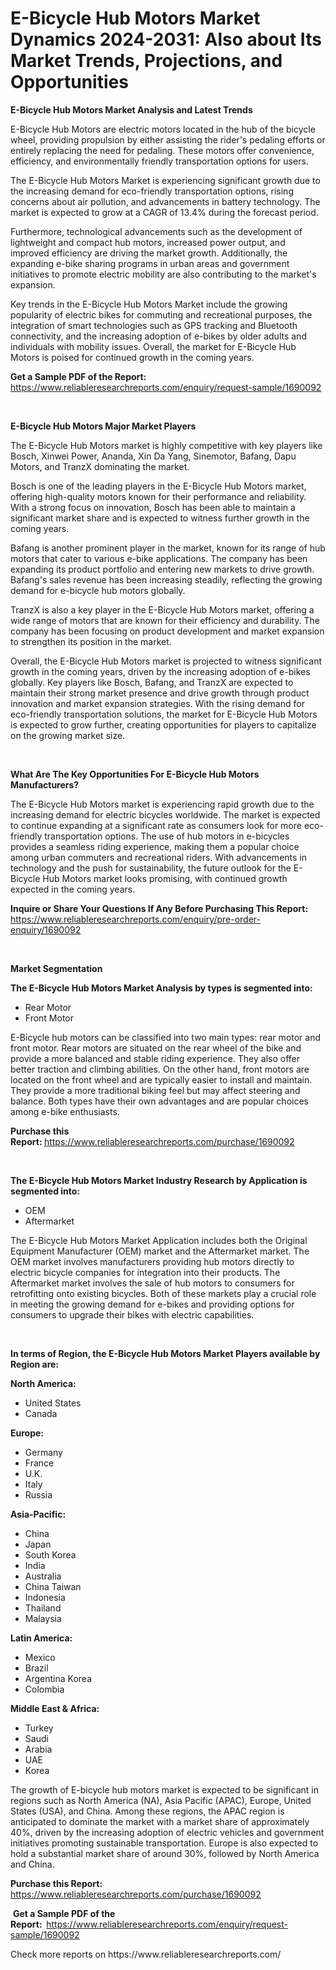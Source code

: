 <p><h1>E-Bicycle Hub Motors Market Dynamics 2024-2031: Also about Its Market Trends, Projections, and Opportunities</h1></p><p><strong>E-Bicycle Hub Motors Market Analysis and Latest Trends</strong></p>
<p><p>E-Bicycle Hub Motors are electric motors located in the hub of the bicycle wheel, providing propulsion by either assisting the rider's pedaling efforts or entirely replacing the need for pedaling. These motors offer convenience, efficiency, and environmentally friendly transportation options for users.</p><p>The E-Bicycle Hub Motors Market is experiencing significant growth due to the increasing demand for eco-friendly transportation options, rising concerns about air pollution, and advancements in battery technology. The market is expected to grow at a CAGR of 13.4% during the forecast period.</p><p>Furthermore, technological advancements such as the development of lightweight and compact hub motors, increased power output, and improved efficiency are driving the market growth. Additionally, the expanding e-bike sharing programs in urban areas and government initiatives to promote electric mobility are also contributing to the market's expansion.</p><p>Key trends in the E-Bicycle Hub Motors Market include the growing popularity of electric bikes for commuting and recreational purposes, the integration of smart technologies such as GPS tracking and Bluetooth connectivity, and the increasing adoption of e-bikes by older adults and individuals with mobility issues. Overall, the market for E-Bicycle Hub Motors is poised for continued growth in the coming years.</p></p>
<p><strong>Get a Sample PDF of the Report:&nbsp;</strong> <a href="https://www.reliableresearchreports.com/enquiry/request-sample/1690092">https://www.reliableresearchreports.com/enquiry/request-sample/1690092</a></p>
<p>&nbsp;</p>
<p><strong>E-Bicycle Hub Motors Major Market Players</strong></p>
<p><p>The E-Bicycle Hub Motors market is highly competitive with key players like Bosch, Xinwei Power, Ananda, Xin Da Yang, Sinemotor, Bafang, Dapu Motors, and TranzX dominating the market. </p><p>Bosch is one of the leading players in the E-Bicycle Hub Motors market, offering high-quality motors known for their performance and reliability. With a strong focus on innovation, Bosch has been able to maintain a significant market share and is expected to witness further growth in the coming years. </p><p>Bafang is another prominent player in the market, known for its range of hub motors that cater to various e-bike applications. The company has been expanding its product portfolio and entering new markets to drive growth. Bafang's sales revenue has been increasing steadily, reflecting the growing demand for e-bicycle hub motors globally. </p><p>TranzX is also a key player in the E-Bicycle Hub Motors market, offering a wide range of motors that are known for their efficiency and durability. The company has been focusing on product development and market expansion to strengthen its position in the market. </p><p>Overall, the E-Bicycle Hub Motors market is projected to witness significant growth in the coming years, driven by the increasing adoption of e-bikes globally. Key players like Bosch, Bafang, and TranzX are expected to maintain their strong market presence and drive growth through product innovation and market expansion strategies. With the rising demand for eco-friendly transportation solutions, the market for E-Bicycle Hub Motors is expected to grow further, creating opportunities for players to capitalize on the growing market size.</p></p>
<p>&nbsp;</p>
<p><strong>What Are The Key Opportunities For E-Bicycle Hub Motors Manufacturers?</strong></p>
<p><p>The E-Bicycle Hub Motors market is experiencing rapid growth due to the increasing demand for electric bicycles worldwide. The market is expected to continue expanding at a significant rate as consumers look for more eco-friendly transportation options. The use of hub motors in e-bicycles provides a seamless riding experience, making them a popular choice among urban commuters and recreational riders. With advancements in technology and the push for sustainability, the future outlook for the E-Bicycle Hub Motors market looks promising, with continued growth expected in the coming years.</p></p>
<p><strong>Inquire or Share Your Questions If Any Before Purchasing This Report:</strong> <a href="https://www.reliableresearchreports.com/enquiry/pre-order-enquiry/1690092">https://www.reliableresearchreports.com/enquiry/pre-order-enquiry/1690092</a></p>
<p>&nbsp;</p>
<p><strong>Market Segmentation</strong></p>
<p><strong>The E-Bicycle Hub Motors Market Analysis by types is segmented into:</strong></p>
<p><ul><li>Rear Motor</li><li>Front Motor</li></ul></p>
<p><p>E-Bicycle hub motors can be classified into two main types: rear motor and front motor. Rear motors are situated on the rear wheel of the bike and provide a more balanced and stable riding experience. They also offer better traction and climbing abilities. On the other hand, front motors are located on the front wheel and are typically easier to install and maintain. They provide a more traditional biking feel but may affect steering and balance. Both types have their own advantages and are popular choices among e-bike enthusiasts.</p></p>
<p><strong>Purchase this Report:&nbsp;</strong><a href="https://www.reliableresearchreports.com/purchase/1690092">https://www.reliableresearchreports.com/purchase/1690092</a></p>
<p>&nbsp;</p>
<p><strong>The E-Bicycle Hub Motors Market Industry Research by Application is segmented into:</strong></p>
<p><ul><li>OEM</li><li>Aftermarket</li></ul></p>
<p><p>The E-Bicycle Hub Motors Market Application includes both the Original Equipment Manufacturer (OEM) market and the Aftermarket market. The OEM market involves manufacturers providing hub motors directly to electric bicycle companies for integration into their products. The Aftermarket market involves the sale of hub motors to consumers for retrofitting onto existing bicycles. Both of these markets play a crucial role in meeting the growing demand for e-bikes and providing options for consumers to upgrade their bikes with electric capabilities.</p></p>
<p>&nbsp;</p>
<p><strong>In terms of Region, the E-Bicycle Hub Motors Market Players available by Region are:</strong></p>
<p>
    <p> <strong> North America: </strong>
        <ul>
            <li>United States</li>
            <li>Canada</li>
        </ul>
        </p> 
    <p> <strong> Europe: </strong>
        <ul>
            <li>Germany</li>
            <li>France</li>
            <li>U.K.</li>
            <li>Italy</li>
            <li>Russia</li>
        </ul>
        </p> 
    <p> <strong> Asia-Pacific: </strong>
        <ul>
            <li>China</li>
            <li>Japan</li>
            <li>South Korea</li>
            <li>India</li>
            <li>Australia</li>
            <li>China Taiwan</li>
            <li>Indonesia</li>
            <li>Thailand</li>
            <li>Malaysia</li>
        </ul>
        </p> 
    <p> <strong> Latin America: </strong>
        <ul>
            <li>Mexico</li>
            <li>Brazil</li>
            <li>Argentina Korea</li>
            <li>Colombia</li>
        </ul>
        </p> 
    <p> <strong> Middle East & Africa: </strong>
        <ul>
            <li>Turkey</li>
            <li>Saudi</li>
            <li>Arabia</li>
            <li>UAE</li>
            <li>Korea</li>
        </ul>
    </p>
    </p>
<p><p>The growth of E-bicycle hub motors market is expected to be significant in regions such as North America (NA), Asia Pacific (APAC), Europe, United States (USA), and China. Among these regions, the APAC region is anticipated to dominate the market with a market share of approximately 40%, driven by the increasing adoption of electric vehicles and government initiatives promoting sustainable transportation. Europe is also expected to hold a substantial market share of around 30%, followed by North America and China.</p></p>
<p><strong>Purchase this Report: </strong><a href="https://www.reliableresearchreports.com/purchase/1690092">https://www.reliableresearchreports.com/purchase/1690092</a></p>
<p>&nbsp;<strong>Get a Sample PDF of the Report:&nbsp;&nbsp;</strong><a href="https://www.reliableresearchreports.com/enquiry/request-sample/1690092">https://www.reliableresearchreports.com/enquiry/request-sample/1690092</a></p>
<p><strong></strong></p>
<p>Check more reports on https://www.reliableresearchreports.com/</p>